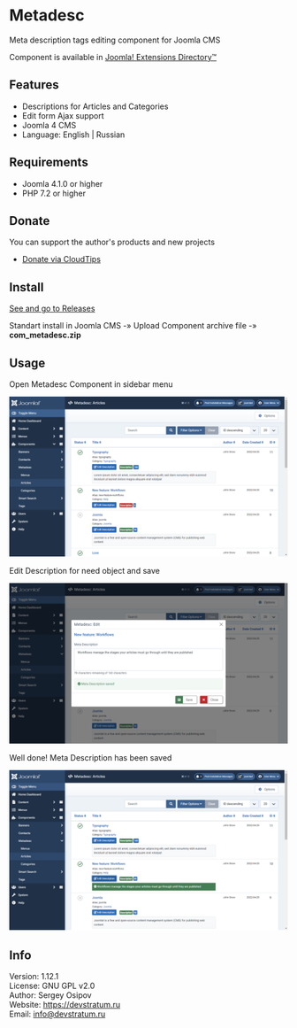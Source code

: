 # Metadesc

Meta description tags editing component for Joomla CMS

Сomponent is available in [Joomla! Extensions Directory™](https://extensions.joomla.org/extension/metadesc/)

## Features

* Descriptions for Articles and Categories
* Edit form Ajax support
* Joomla 4 CMS
* Language: English | Russian

## Requirements

* Joomla 4.1.0 or higher
* PHP 7.2 or higher

## Donate

You can support the author's products and new projects

* [Donate via CloudTips](https://pay.cloudtips.ru/p/1daecc1f)

## Install

[See and go to Releases](https://github.com/devstratum/metadesc/releases)

Standart install in Joomla CMS -» Upload Component archive file -» **com_metadesc.zip**

## Usage

Open Metadesc Component in sidebar menu

![com_metadesc_01](https://github.com/devstratum/metadesc/blob/main/com_metadesc_01.png)

Edit Description for need object and save

![com_metadesc_02](https://github.com/devstratum/metadesc/blob/main/com_metadesc_02.png)

Well done! Meta Description has been saved

![com_metadesc_03](https://github.com/devstratum/metadesc/blob/main/com_metadesc_03.png)

## Info

Version: 1.12.1  
License: GNU GPL v2.0  
Author: Sergey Osipov  
Website: https://devstratum.ru  
Email: info@devstratum.ru
